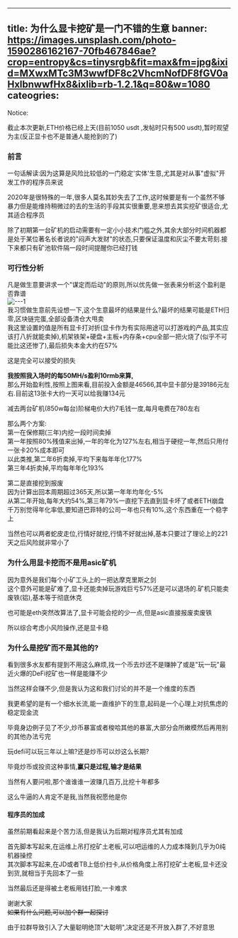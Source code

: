 
---
title: 为什么显卡挖矿是一门不错的生意
banner: https://images.unsplash.com/photo-1590286162167-70fb467846ae?crop=entropy&cs=tinysrgb&fit=max&fm=jpg&ixid=MXwxMTc3M3wwfDF8c2VhcmNofDF8fGV0aHxlbnwwfHx8&ixlib=rb-1.2.1&q=80&w=1080
cateogries: 
---
<!--kg-card-begin: markdown--><p>Notice:<br>
截止本次更新,ETH价格已经上天(目前1050 usdt ,发帖时只有500 usdt),暂时观望为主(反正显卡也不是普通人能抢到的了)</p>
<h3 id="">前言</h3>
<p>一句话解读:因为这算是风险比较低的一门稳定'实体'生意,尤其是对从事&quot;虚拟&quot;开发工作的程序员来说</p>
<p>2020年是很特殊的一年,很多人莫名其妙失去了工作,这时候要是有一个虽然不够暴力但是能维持稍微过的去的生活的手段其实很重要,思来想去其实挖矿很适合,尤其适合程序员</p>
<p>除了初期第一台矿机的启动需要有一定小小技术门槛之外,其余大部分时间机器都是处于某位著名长者说的&quot;闷声大发财&quot;的状态,只要保证温度和灰尘不要太苛刻.接下来都只有矿池软件隔一段时间提醒你已经打钱</p>
<h3 id="">可行性分析</h3>
<p>凡是做生意要讲求一个&quot;谋定而后动&quot;的原则,所以优先做一张表来分析这个盈利是否靠谱<br>
<img src="/images/2020/12/---1.png" alt="---1" loading="lazy"><br>
我习惯做生意前先设想一下,这个生意最坏的结果是什么?最坏的结果可能是ETH归零,区块链完蛋,全部设备清仓大甩卖<br>
我这里设置的值是所有显卡打对折(显卡作为有实际用途可以打游戏的产品,其实应该打八折就能卖掉),机架铁架+硬盘+主板+内存条+cpu全部一把火烧了(似乎不可能比这还惨了),最后损失本金大约在57%</p>
<p>这是完全可以接受的损失</p>
<p><strong>我按照我入场时的每50MH/s盈利10rmb来算,</strong><br>
那么开始盈利性,按照上图来看,目前投入金额是46566,其中显卡部分是39186元左右.目前这13张卡大约一天可以给我赚134元</p>
<p>减去两台矿机(850w每台)阶梯电价大约7毛钱一度,每月电费在780左右</p>
<p>那么两个方案:<br>
第一在保修期(三年)内挖一段时间卖掉<br>
第一年按照80%残值来出掉,一年的年化为127%左右,相当于硬挖一年,然后只用付一张卡20%成本即可<br>
以此类推,第二年6折卖掉,平均下来每年年化177%<br>
第三年4折卖掉,平均每年年化193%</p>
<p>第二是直接挖到报废<br>
因为计算出回本周期超过365天,所以第一年年均年化-5%<br>
从第二年开始,每年大约54%,第三年79%一直挖下去直到显卡坏了或者ETH崩盘<br>
千万别觉得年化率低,要知道巴菲特的公司一年也只有10%,这个东西重在一个稳字上</p>
<p>当然也可以两者蛇皮走位,行情好就挖,行情不好就出掉,基本只要过了理论上的221天之后风险就非常小了</p>
<h3 id="asic">为什么用显卡挖而不是用asic矿机</h3>
<p>因为意外是我们每个小矿工头上的一把达摩克里斯之剑<br>
这个意外可能是矿难了,显卡还能卖掉玩游戏巨亏57%还是可以退场的.矿机只能卖废铁(铝),基本等于彻底休克</p>
<p>也可能是eth突然改算法了,显卡可能会挖的少一点,但是asic直接报废卖废铁</p>
<p>所以综合考虑小风险操作,还是显卡稳</p>
<h3 id="">为什么是挖矿而不是其他的?</h3>
<p>看到很多水友都有提到不用这么麻烦,找一个币去炒还不是赚肿了或是&quot;玩一玩&quot;最近火爆的DeFi挖矿也一样是能赚不少</p>
<p>当然这样会赚不少,但是我认为这和我们讨论的并不是一个维度的东西</p>
<p>我更希望的是有一个细水长流,能一直维护下的生意,起码是一个心理上对抗焦虑的稳定现金流</p>
<p>毕竟身边例子见了不少,炒币暴富或者梭哈其他的暴富,大部分会所嫩模然后再用别的其他办法亏完</p>
<p>玩defi可以玩三年以上嘛?还是炒币可以炒这么长期?</p>
<p>毕竟炒币或投资这种事情,<strong>赢只是过程,输才是结果</strong></p>
<p>当然有人要问啦,那个谁谁谁一波赚几百万,比挖十年都多</p>
<p>这么牛逼的人肯定不是我,当然我祝愿他是你</p>
<h4 id="">程序员的加成</h4>
<p>虽然前期看起来是个苦力活,但是我认为后期对程序员尤其有加成</p>
<p>首先脚本写起来,在运维上吊打挖矿土老板,可以吧运维的人力成本降到几乎为0纯机器操控<br>
其次脚本写起来,在JD或者TB上低价扫卡,从价格角度上吊打挖矿土老板,显卡还没到货,就相当于先回本了一些</p>
<p>当然最后还是得被土老板用钱打脸,一卡难求</p>
<p>谢谢大家<br>
<s>如果有什么问题,可以加个群一起探讨</s></p>
<p>由于拉群导致引入了大量聪明绝顶&quot;大聪明&quot;,决定还是不开放入群了,不好意思</p>
<!--kg-card-end: markdown-->
    